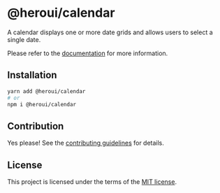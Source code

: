 # @heroui/calendar

A calendar displays one or more date grids and allows users to select a single date.

Please refer to the [documentation](https://nextui.org/docs/components/calendar) for more information.

## Installation

```sh
yarn add @heroui/calendar
# or
npm i @heroui/calendar
```

## Contribution

Yes please! See the
[contributing guidelines](https://github.com/nextui-org/nextui/blob/master/CONTRIBUTING.md)
for details.

## License

This project is licensed under the terms of the
[MIT license](https://github.com/nextui-org/nextui/blob/master/LICENSE).
